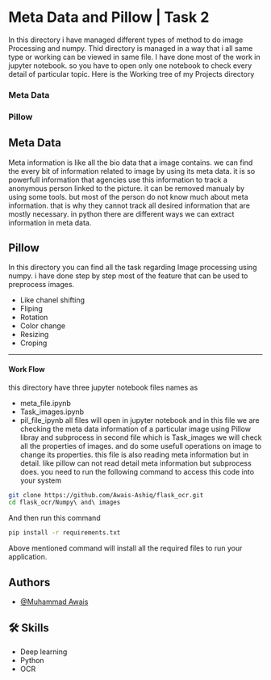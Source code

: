 
# Meta Data and Pillow | Task 2

In this directory i have managed different types of method to do image Processing and numpy. 
Thid directory is managed in a way that i all same type or working can be viewed in same file.
I have done most of the work in jupyter notebook. so you have to open only one notebook to check every detail of particular topic.
Here is the Working tree of my Projects directory
### Meta Data
### Pillow

## Meta Data
 Meta information is like all the bio data that a image contains. we can find the every bit of information related to image
 by using its meta data. it is so powerfull information that agencies use this information to track a anonymous person linked
 to the picture. it can be removed manualy by using some tools. but most of the person do not know much about meta information.
 that is why they cannot track all desired information that are mostly necessary. in python there are different ways we can
 extract information in meta data.

## Pillow
 In this directory you can find all the task regarding Image processing using numpy.
 i have done step by step most of the feature that can be used to 
 preprocess images.
 - Like chanel shifting
 - Fliping
 - Rotation
 - Color change
 - Resizing
 - Croping
 ---
#### Work Flow
 this directory have three jupyter notebook files names as 
 - meta_file.ipynb
 - Task_images.ipynb
 - pil_file_ipynb
 all files will open in jupyter notebook and in this file we are checking
 the meta data information of a particular image using Pillow libray
 and subprocess
 in second file which is Task_images we will check all the properties of images.
 and do some usefull operations on image to change its properties.
 this file is also reading meta information but in detail. like pillow 
 can not read detail meta information but subprocess does.
 you need to run the following command to access this code into your system
```bash  
git clone https://github.com/Awais-Ashiq/flask_ocr.git
cd flask_ocr/Numpy\ and\ images
```
 And then run this command
```bash  
pip install -r requirements.txt
```
Above mentioned command will install all the required files to run your application.

## Authors

- [@Muhammad Awais](https://github.com/Awais-Ashiq)



## 🛠 Skills
- Deep learning
- Python
- OCR